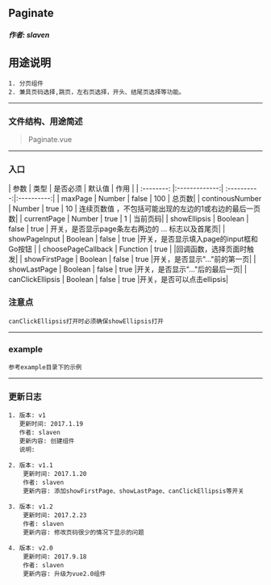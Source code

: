 ## Paginate
##### 作者: *slaven*
## 用途说明
    1. 分页组件
    2. 兼具页码选择,跳页，左右页选择，开头、结尾页选择等功能。
***
### 文件结构、用途简述
   > Paginate.vue

***
### 入口
| 参数        | 类型           |    是否必须     |     默认值    | 作用 |
| :--------: |:-------------:| :----------:|:----------:|
| maxPage     | Number | false  | 100  | 总页数|
| continousNumber  | Number | true  |  10 |  连续页数值 ，不包括可能出现的左边的1或右边的最后一页数|
| currentPage | Number |  true |  1 | 当前页码|
| showEllipsis  | Boolean | false | true | 开关，是否显示page条左右两边的 ... 标志以及首尾页|
| showPageInput | Boolean  |  false   |  true |开关，是否显示填入page的input框和Go按钮 |
| choosePageCallback   | Function | true | |回调函数，选择页面时触发|
| showFirstPage   | Boolean | false | true |开关，是否显示"..."前的第一页|
| showLastPage   | Boolean | false | true |开关，是否显示"..."后的最后一页|
| canClickEllipsis   | Boolean | false | true |开关，是否可以点击ellipsis|
### 注意点
    canClickEllipsis打开时必须确保showEllipsis打开
***
### example
    参考example目录下的示例
***
### 更新日志
    1. 版本: v1
       更新时间: 2017.1.19
       作者: slaven
       更新内容: 创建组件
       说明:

    2. 版本: v1.1
        更新时间: 2017.1.20
        作者: slaven
        更新内容: 添加showFirstPage、showLastPage、canClickEllipsis等开关

    3. 版本: v1.2
        更新时间: 2017.2.23
        作者: slaven
        更新内容: 修改页码很少的情况下显示的问题

    4. 版本: v2.0
        更新时间: 2017.9.18
        作者: slaven
        更新内容: 升级为vue2.0组件
